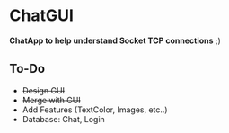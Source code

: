# ChatGUI

**ChatApp to help understand Socket TCP connections** ;)


## To-Do

  * ~~Design GUI~~ 
  * ~~Merge with GUI~~ 
  * Add Features (TextColor, Images, etc..)
  * Database: Chat, Login
  
 
